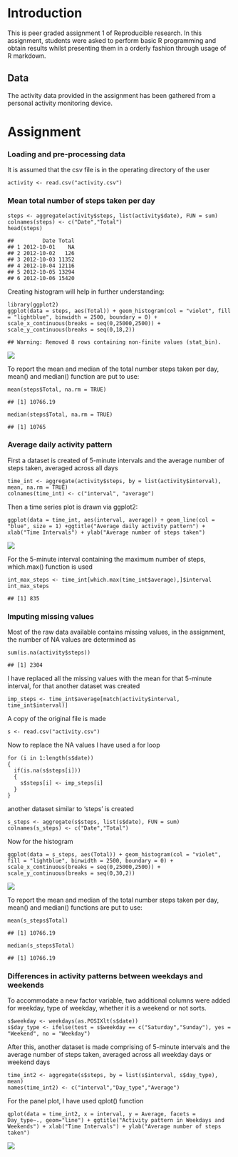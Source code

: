 Introduction
============

This is peer graded assignment 1 of Reproducible research. In this
assignment, students were asked to perform basic R programming and
obtain results whilst presenting them in a orderly fashion through usage
of R markdown.

Data
----

The activity data provided in the assignment has been gathered from a
personal activity monitoring device.

Assignment
==========

### Loading and pre-processing data

It is assumed that the csv file is in the operating directory of the
user

    activity <- read.csv("activity.csv")

### Mean total number of steps taken per day

    steps <- aggregate(activity$steps, list(activity$date), FUN = sum)
    colnames(steps) <- c("Date","Total")
    head(steps)

    ##         Date Total
    ## 1 2012-10-01    NA
    ## 2 2012-10-02   126
    ## 3 2012-10-03 11352
    ## 4 2012-10-04 12116
    ## 5 2012-10-05 13294
    ## 6 2012-10-06 15420

Creating histogram will help in further understanding:

    library(ggplot2)
    ggplot(data = steps, aes(Total)) + geom_histogram(col = "violet", fill = "lightblue", binwidth = 2500, boundary = 0) + scale_x_continuous(breaks = seq(0,25000,2500)) + scale_y_continuous(breaks = seq(0,18,2))

    ## Warning: Removed 8 rows containing non-finite values (stat_bin).

![](kachara_files/figure-markdown_strict/unnamed-chunk-3-1.png)

To report the mean and median of the total number steps taken per day,
mean() and median() function are put to use:

    mean(steps$Total, na.rm = TRUE)

    ## [1] 10766.19

    median(steps$Total, na.rm = TRUE)

    ## [1] 10765

### Average daily activity pattern

First a dataset is created of 5-minute intervals and the average number
of steps taken, averaged across all days

    time_int <- aggregate(activity$steps, by = list(activity$interval), mean, na.rm = TRUE)
    colnames(time_int) <- c("interval", "average")

Then a time series plot is drawn via ggplot2:

    ggplot(data = time_int, aes(interval, average)) + geom_line(col = "blue", size = 1) +ggtitle("Average daily activity pattern") + xlab("Time Intervals") + ylab("Average number of steps taken")

![](kachara_files/figure-markdown_strict/unnamed-chunk-6-1.png)

For the 5-minute interval containing the maximum number of steps,
which.max() function is used

    int_max_steps <- time_int[which.max(time_int$average),]$interval
    int_max_steps

    ## [1] 835

### Imputing missing values

Most of the raw data available contains missing values, in the
assignment, the number of NA values are determined as

    sum(is.na(activity$steps))

    ## [1] 2304

I have replaced all the missing values with the mean for that 5-minute
interval, for that another dataset was created

    imp_steps <- time_int$average[match(activity$interval, time_int$interval)]

A copy of the original file is made

    s <- read.csv("activity.csv")

Now to replace the NA values I have used a for loop

    for (i in 1:length(s$date))
    {
      if(is.na(s$steps[i]))
      {
        s$steps[i] <- imp_steps[i]
      }
    }

another dataset similar to ‘steps’ is created

    s_steps <- aggregate(s$steps, list(s$date), FUN = sum)
    colnames(s_steps) <- c("Date","Total")

Now for the histogram

    ggplot(data = s_steps, aes(Total)) + geom_histogram(col = "violet", fill = "lightblue", binwidth = 2500, boundary = 0) + scale_x_continuous(breaks = seq(0,25000,2500)) + scale_y_continuous(breaks = seq(0,30,2))

![](kachara_files/figure-markdown_strict/unnamed-chunk-13-1.png)

To report the mean and median of the total number steps taken per day,
mean() and median() functions are put to use:

    mean(s_steps$Total)

    ## [1] 10766.19

    median(s_steps$Total)

    ## [1] 10766.19

### Differences in activity patterns between weekdays and weekends

To accommodate a new factor variable, two additional columns were added
for weekday, type of weekday, whether it is a weekend or not sorts.

    s$weekday <- weekdays(as.POSIXlt(s$date))
    s$day_type <- ifelse(test = s$weekday == c("Saturday","Sunday"), yes = "Weekend", no = "Weekday")

After this, another dataset is made comprising of 5-minute intervals and
the average number of steps taken, averaged across all weekday days or
weekend days

    time_int2 <- aggregate(s$steps, by = list(s$interval, s$day_type), mean)
    names(time_int2) <- c("interval","Day_type","Average")

For the panel plot, I have used qplot() function

    qplot(data = time_int2, x = interval, y = Average, facets = Day_type~., geom="line") + ggtitle("Activity pattern in Weekdays and Weekends") + xlab("Time Intervals") + ylab("Average number of steps taken")

![](kachara_files/figure-markdown_strict/unnamed-chunk-17-1.png)
